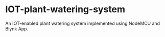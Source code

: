 # IOT-plant-watering-system
An IOT-enabled plant watering system implemented using NodeMCU and Blynk App.
